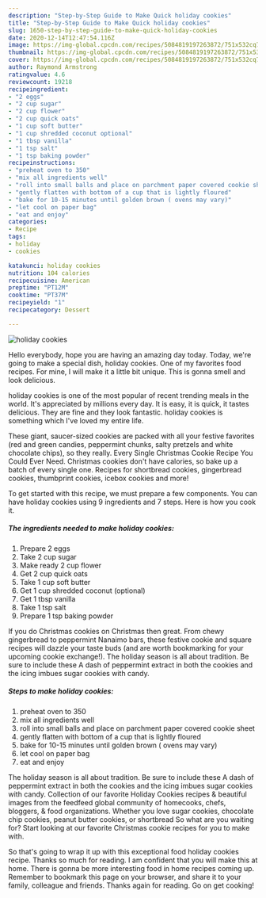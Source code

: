 ```yaml
---
description: "Step-by-Step Guide to Make Quick holiday cookies"
title: "Step-by-Step Guide to Make Quick holiday cookies"
slug: 1650-step-by-step-guide-to-make-quick-holiday-cookies
date: 2020-12-14T12:47:54.116Z
image: https://img-global.cpcdn.com/recipes/5084819197263872/751x532cq70/holiday-cookies-recipe-main-photo.jpg
thumbnail: https://img-global.cpcdn.com/recipes/5084819197263872/751x532cq70/holiday-cookies-recipe-main-photo.jpg
cover: https://img-global.cpcdn.com/recipes/5084819197263872/751x532cq70/holiday-cookies-recipe-main-photo.jpg
author: Raymond Armstrong
ratingvalue: 4.6
reviewcount: 19218
recipeingredient:
- "2 eggs"
- "2 cup sugar"
- "2 cup flower"
- "2 cup quick oats"
- "1 cup soft butter"
- "1 cup shredded coconut optional"
- "1 tbsp vanilla"
- "1 tsp salt"
- "1 tsp baking powder"
recipeinstructions:
- "preheat oven to 350"
- "mix all ingredients well"
- "roll into small balls and place on parchment paper covered cookie sheet"
- "gently flatten with bottom of a cup that is lightly floured"
- "bake for 10-15 minutes until golden brown ( ovens may vary)"
- "let cool on paper bag"
- "eat and enjoy"
categories:
- Recipe
tags:
- holiday
- cookies

katakunci: holiday cookies 
nutrition: 104 calories
recipecuisine: American
preptime: "PT12M"
cooktime: "PT37M"
recipeyield: "1"
recipecategory: Dessert

---
```



![holiday cookies](https://img-global.cpcdn.com/recipes/5084819197263872/751x532cq70/holiday-cookies-recipe-main-photo.jpg)

Hello everybody, hope you are having an amazing day today. Today, we're going to make a special dish, holiday cookies. One of my favorites food recipes. For mine, I will make it a little bit unique. This is gonna smell and look delicious.

holiday cookies is one of the most popular of recent trending meals in the world. It's appreciated by millions every day. It is easy, it is quick, it tastes delicious. They are fine and they look fantastic. holiday cookies is something which I've loved my entire life.

These giant, saucer-sized cookies are packed with all your festive favorites (red and green candies, peppermint chunks, salty pretzels and white chocolate chips), so they really. Every Single Christmas Cookie Recipe You Could Ever Need. Christmas cookies don&#39;t have calories, so bake up a batch of every single one. Recipes for shortbread cookies, gingerbread cookies, thumbprint cookies, icebox cookies and more!


To get started with this recipe, we must prepare a few components. You can have holiday cookies using 9 ingredients and 7 steps. Here is how you cook it.

<!--inarticleads1-->

##### The ingredients needed to make holiday cookies:

1. Prepare 2 eggs
1. Take 2 cup sugar
1. Make ready 2 cup flower
1. Get 2 cup quick oats
1. Take 1 cup soft butter
1. Get 1 cup shredded coconut (optional)
1. Get 1 tbsp vanilla
1. Take 1 tsp salt
1. Prepare 1 tsp baking powder


If you do Christmas cookies on Christmas then great. From chewy gingerbread to peppermint Nanaimo bars, these festive cookie and square recipes will dazzle your taste buds (and are worth bookmarking for your upcoming cookie exchange!). The holiday season is all about tradition. Be sure to include these A dash of peppermint extract in both the cookies and the icing imbues sugar cookies with candy. 

<!--inarticleads2-->

##### Steps to make holiday cookies:

1. preheat oven to 350
1. mix all ingredients well
1. roll into small balls and place on parchment paper covered cookie sheet
1. gently flatten with bottom of a cup that is lightly floured
1. bake for 10-15 minutes until golden brown ( ovens may vary)
1. let cool on paper bag
1. eat and enjoy


The holiday season is all about tradition. Be sure to include these A dash of peppermint extract in both the cookies and the icing imbues sugar cookies with candy. Collection of our favorite Holiday Cookies recipes &amp; beautiful images from the feedfeed global community of homecooks, chefs, bloggers, &amp; food organizations. Whether you love sugar cookies, chocolate chip cookies, peanut butter cookies, or shortbread So what are you waiting for? Start looking at our favorite Christmas cookie recipes for you to make with. 

So that's going to wrap it up with this exceptional food holiday cookies recipe. Thanks so much for reading. I am confident that you will make this at home. There is gonna be more interesting food in home recipes coming up. Remember to bookmark this page on your browser, and share it to your family, colleague and friends. Thanks again for reading. Go on get cooking!
